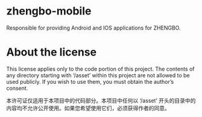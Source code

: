 # zhengbo-mobile
Responsible for providing Android and IOS applications for ZHENGBO. 

# About the license
                
This license applies only to the code portion of this project. 
The contents of any directory starting with ‘/asset’ within this project are not allowed to be used publicly. 
If you wish to use them, you must obtain the author’s consent.

本许可证仅适用于本项目中的代码部分。本项目中任何以 ‘/asset’ 开头的目录中的内容均不允许公开使用。如果您希望使用它们，必须获得作者的同意。
